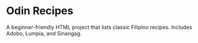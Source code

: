 # Odin Recipes

A beginner-friendly HTML project that lists classic Filipino recipes.
Includes Adobo, Lumpia, and Sinangag.